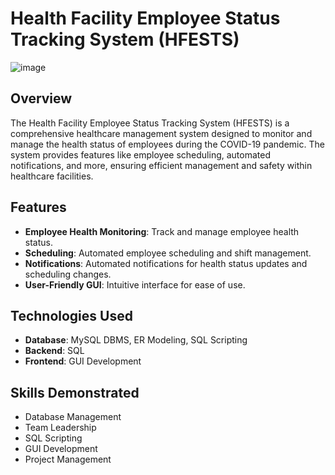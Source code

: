# Health Facility Employee Status Tracking System (HFESTS)
![image](https://github.com/MohamadGSalim/Health-Facility-Employee-Status-Tracking-System-HFESTS/assets/65099738/e5b9b764-f496-48be-8543-63e4a3b8cacd)

## Overview
The Health Facility Employee Status Tracking System (HFESTS) is a comprehensive healthcare management system designed to monitor and manage the health status of employees during the COVID-19 pandemic. The system provides features like employee scheduling, automated notifications, and more, ensuring efficient management and safety within healthcare facilities.

## Features
- **Employee Health Monitoring**: Track and manage employee health status.
- **Scheduling**: Automated employee scheduling and shift management.
- **Notifications**: Automated notifications for health status updates and scheduling changes.
- **User-Friendly GUI**: Intuitive interface for ease of use.

## Technologies Used
- **Database**: MySQL DBMS, ER Modeling, SQL Scripting
- **Backend**: SQL
- **Frontend**: GUI Development

## Skills Demonstrated
- Database Management
- Team Leadership
- SQL Scripting
- GUI Development
- Project Management
